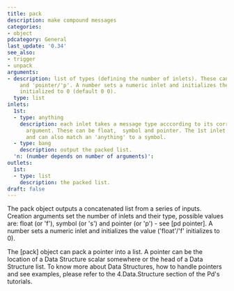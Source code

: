 ```yaml
---
title: pack
description: make compound messages
categories:
- object
pdcategory: General
last_update: '0.34'
see_also:
- trigger
- unpack
arguments:
- description: list of types (defining the number of inlets). These can be 'float/'f',  'symbol/'s'
    and 'pointer/'p'. A number sets a numeric inlet and initializes the value,  'float/f'
    initialized to 0 (default 0 0).
  type: list
inlets:
  1st:
  - type: anything
    description: each inlet takes a message type acccording to its corresponding creation
      argument. These can be float,  symbol and pointer. The 1st inlet causes an output
      and can also match an 'anything' to a symbol.
  - type: bang
    description: output the packed list.
  'n: (number depends on number of arguments)':
outlets:
  1st:
  - type: list
    description: the packed list.
draft: false
---
```

The pack object outputs a concatenated list from a series of inputs. Creation arguments set the number of inlets and their type,  possible values are: float (or 'f'),  symbol (or 's') and pointer (or 'p') - see [pd pointer]. A number sets a numeric inlet and initializes the value ('float'/'f' initializes to 0).

The [pack] object can pack a pointer into a list. A pointer can be the location of a Data Structure scalar somewhere or the head of a Data Structure list. To know more about Data Structures,  how to handle pointers and see examples,  please refer to the 4.Data.Structure section of the Pd's tutorials.
